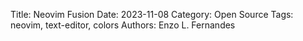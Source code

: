 Title: Neovim Fusion
Date: 2023-11-08
Category: Open Source
Tags: neovim, text-editor, colors
Authors: Enzo L. Fernandes
